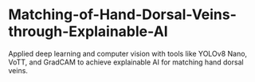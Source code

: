# Matching-of-Hand-Dorsal-Veins-through-Explainable-AI
Applied deep learning and computer vision with tools like YOLOv8 Nano, VoTT, and GradCAM to achieve explainable AI for matching hand dorsal veins.
